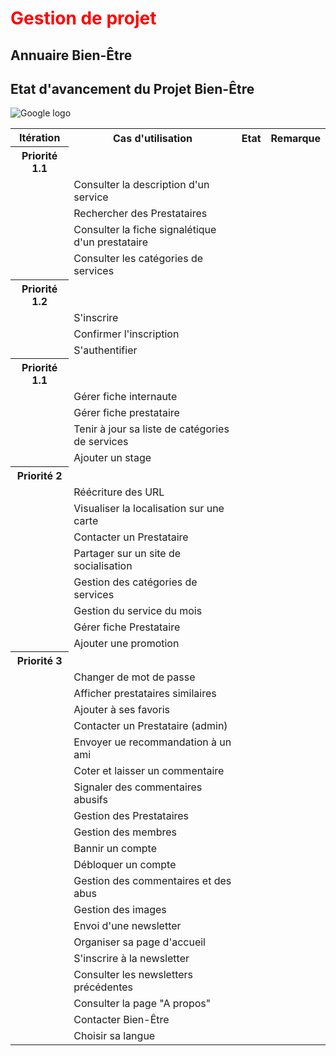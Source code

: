 <h1 style="color:red">Gestion de projet</h1>
<h2>Annuaire Bien-Être</h2>
  <h2>Etat d'avancement du Projet Bien-Être</h2>


<img src = "http://www.psycho-bien-etre.be/wp-content/uploads/2012/02/praticiens_bien_etre.jpg" title = "google logo" alt = "Google logo">
<table>
    <tr><th>Itération</th><th>Cas d'utilisation</th><th>Etat</th><th>Remarque</th></tr>
    <tr><th>Priorité 1.1</th></tr>
    <tr><td></td><td>Consulter la description d'un service</td><td></td><td></td></tr>
    <tr><td></td><td>Rechercher des Prestataires</td><td></td><td></td></tr>
    <tr><td></td><td>Consulter la fiche signalétique d'un prestataire</td><td></td><td></td></tr>
    <tr><td></td><td>Consulter les catégories de services </td><td></td><td></td></tr>
    <tr><th>Priorité 1.2</th></tr>
    <tr><td></td><td>S'inscrire</td><td></td><td></td></tr>
    <tr><td></td><td>Confirmer l'inscription</td><td></td><td></td></tr>
    <tr><td></td><td>S'authentifier</td><td></td><td></td></tr>
    <tr><th>Priorité 1.1</th></tr>
    <tr><td></td><td>Gérer fiche internaute</td><td></td><td></td></tr>
    <tr><td></td><td>Gérer fiche prestataire</td><td></td><td></td></tr>
    <tr><td></td><td>Tenir à jour sa liste de catégories de services</td><td></td><td></td></tr>
    <tr><td></td><td>Ajouter un stage</td><td></td><td></td></tr>
    <tr><th>Priorité 2</th></tr>
    <tr><td></td><td>Réécriture des URL</td><td></td><td></td></tr>
    <tr><td></td><td>Visualiser la localisation sur une carte</td><td></td><td></td></tr>
    <tr><td></td><td>Contacter un Prestataire</td><td></td><td></td></tr>
    <tr><td></td><td>Partager sur un site de socialisation</td><td></td><td></td></tr>
    <tr><td></td><td>Gestion des catégories de services</td><td></td><td></td></tr>
    <tr><td></td><td>Gestion du service du mois</td><td></td><td></td></tr>
    <tr><td></td><td>Gérer fiche Prestataire</td><td></td><td></td></tr>
    <tr><td></td><td>Ajouter une promotion</td><td></td><td></td></tr>
    <tr><th>Priorité 3</th></tr>
    <tr><td></td><td>Changer de mot de passe</td><td></td><td></td></tr>
    <tr><td></td><td>Afficher prestataires similaires</td><td></td><td></td></tr>
    <tr><td></td><td>Ajouter à ses favoris</td><td></td><td></td></tr>
    <tr><td></td><td>Contacter un Prestataire (admin)</td><td></td><td></td></tr>
    <tr><td></td><td>Envoyer ue recommandation à un ami</td><td></td><td></td></tr>
    <tr><td></td><td>Coter et laisser un commentaire</td><td></td><td></td></tr>
    <tr><td></td><td>Signaler des commentaires abusifs</td><td></td><td></td></tr>
    <tr><td></td><td>Gestion des Prestataires</td><td></td><td></td></tr>
    <tr><td></td><td>Gestion des membres</td><td></td><td></td></tr>
    <tr><td></td><td>Bannir un compte</td><td></td><td></td></tr>
    <tr><td></td><td>Débloquer un compte</td><td></td><td></td></tr>
    <tr><td></td><td>Gestion des commentaires et des abus</td><td></td><td></td></tr>
    <tr><td></td><td>Gestion des images</td><td></td><td></td></tr>
    <tr><td></td><td>Envoi d'une newsletter</td><td></td><td></td></tr>
    <tr><td></td><td>Organiser sa page d'accueil</td><td></td><td></td></tr>
    <tr><td></td><td>S'inscrire à la newsletter</td><td></td><td></td></tr>
    <tr><td></td><td>Consulter les newsletters précédentes</td><td></td><td></td></tr>
    <tr><td></td><td>Consulter la page "A propos"</td><td></td><td></td></tr>
    <tr><td></td><td>Contacter Bien-Être</td><td></td><td></td></tr>
    <tr><td></td><td>Choisir sa langue</td><td></td><td></td></tr>
</table>
